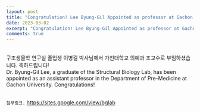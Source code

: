 ```yaml
---
layout: post
title: "Congratulation! Lee Byung-Gil Appointed as professor at Gachon University"
date: 2023-03-02
excerpt: "Congratulation! Lee Byung-Gil Appointed as professor at Gachon University"
comments: true
---
```


<br/>
구조생물학 연구실 졸업생 이병길 박사님께서 가천대학교 의예과 조교수로 부임하셨습니다. 축하드립니다!
<br/>
Dr. Byung-Gil Lee, a graduate of the Structural Biology Lab, has been appointed as an assistant professor in the Department of Pre-Medicine at Gachon University. Congratulations!

<br/>
<br/>

`첨부링크.`   https://sites.google.com/view/bglab 
